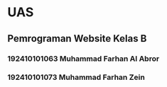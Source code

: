 # UAS 
## Pemrograman Website Kelas B
###  192410101063 Muhammad Farhan Al Abror
###  192410101073 Muhammad Farhan Zein
